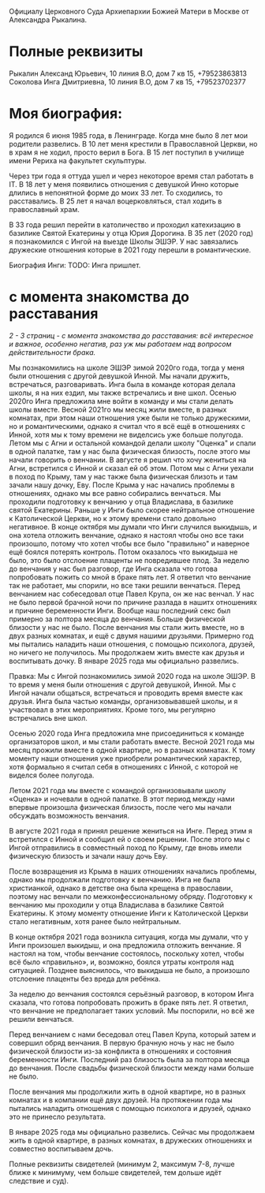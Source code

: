 Официалу Церковного Суда Архиепархии Божией Матери в
Москве от Александра Рыкалина.

# Полные реквизиты
Рыкалин Александ Юрьевич, 10 линия В.О, дом 7 кв 15, +79523863813
Соколова Инга Дмитриевна, 10 линия В.О, дом 7 кв 15, +79523702377

# Моя биография:
Я родился 6 июня 1985 года, в Ленинграде. Когда мне было 8 лет мои родители развелись. В 10 лет меня крестили в Православной Церкви, но в храм я не ходил, просто верил в Бога. В 15 лет поступил в училище имени Рериха на факультет скульптуры. 

Через три года я оттуда ушел и через некоторое время стал работать в IT. В 18 лет у меня появились отношения с девушкой Инно которые длились в непонятной форме до моих 33 лет. То сходились, то расставались. В 25 лет я начал воцерковляться, стал ходить в православный храм. 

В 33 года решил перейти в католичество и проходил катехизацию в базилике Святой Екатерины у отца Юрия Дорогина. В 35 лет (2020 год) я познакомился с Ингой на выезде Школы ЭШЭР. У нас завязались дружеские отношения которые в 2021 году перешли в романтические.

Биография Инги:
TODO: Инга пришлет.

# с момента знакомства до расставания
*2 - 3 страниц - с момента знакомства до расставания: всё интересное и важное, особенно негатив, раз уж мы работаем над*
*вопросом действительности брака.* 

Мы познакомились на школе ЭШЭР зимой 2020го года, тогда у меня были отношения с другой девушкой Инной. Мы начали дружить, встречаться, разговаривать. Инга была в команде которая делала школы, я на них ездил, мы также встречались и вне школ. Осенью 2020го Инга предложила мне войти в команду и мы стали делать школы вместе. Весной 2021го мы месяц жили вместе, в разных комнатах, при этом наши отношения уже были не только дружескими, но и романтическими, однако я считал что я всё ещё в отношениях с Инной, хотя мы к тому времени не виделсись уже больше полугода. Летом мы с Агни и остальной командой делали школу "Оценка" и спали в одной палатке, там у нас была физическая близость, после этого мы начали говорить о венчании. В августе я решил что хочу жениться на Агни, встретился с Инной и сказал ей об этом. Потом мы с Агни уехали в поход по Крыму, там у нас также была физическая близоть и там зачали нашу дочку, Еву. После Крыма у нас начались проблемы в отношениях, однако мы все равно собирались венчаться. Мы проходили подготовку к венчанию у отца Владислава, в базилике святой Екатерины. Раньше у Инги было скорее нейтральное отношение к Католической Церкви, но к этому времени стало довольно негативное. В конце октября мы думали что Инги случился выкидышь, и она хотела отложить венчание, однако я настоял чтобы оно все таки произошло, потому что хотел чтобы все было "правильно" и наверное ещё боялся потерять контроль. Потом оказалось что выкидыша не было, это было отслоение плаценты не повредившее плод. За неделю до венчания у нас был разговор, где Инга сказала что готова попробовать пожить со мной в браке пять лет. Я ответил что венчание так не работает, мы спорили, но все таки решили венчаться. Перед венчанием нас собеседовал отце Павел Крупа, он же нас венчал. У нас не было первой брачной ночи по причине разлада в нашитх отношениях и причине беременности Инги. Вообще наш последний секс был примерно за полтора месяца до венчания. Больше физической близости у нас не было. После венчания мы стали жить вместе, но в двух разных комнатах, и ещё с двумя нашими друзьями. Примерно год мы пытались наладить наши отношения, с помощью психолога, друзей, но ничего не получилось. Мы продолжаем жить вместе как друзья и воспитывать дочку. В январе 2025 года мы официально развелись.


Правка:
Мы с Ингой познакомились зимой 2020 года на школе ЭШЭР. В то время у меня были отношения с другой девушкой, Инной. Мы с Ингой начали общаться, встречаться и проводить время вместе как друзья. Инга была частью команды, организовывавшей школы, и я участвовал в этих мероприятиях. Кроме того, мы регулярно встречались вне школ.

Осенью 2020 года Инга предложила мне присоединиться к команде организаторов школ, и мы стали работать вместе. Весной 2021 года мы месяц прожили вместе в одной квартире, но в разных комнатах. К тому моменту наши отношения уже приобрели романтический характер, хотя формально я считал себя в отношениях с Инной, с которой не виделся более полугода.

Летом 2021 года мы вместе с командой организовывали школу «Оценка» и ночевали в одной палатке. В этот период между нами впервые произошла физическая близость, после чего мы начали обсуждать возможность венчания. 

В августе 2021 года я принял решение жениться на Инге. Перед этим я встретился с Инной и сообщил ей о своем решении. После этого мы с Ингой отправились в совместный поход по Крыму, где вновь имели физическую близость и зачали нашу дочь Еву.

После возвращения из Крыма в наших отношениях начались проблемы, однако мы продолжали подготовку к венчанию. Инга не была  христианкой, однако в детстве она была крещена в православии, поэтому нас венчали по межконфессиональному обряду. Подготовку к венчанию мы проходили у отца Владислава в базилике Святой Екатерины. К этому моменту отношение Инги к Католической Церкви стало негативным, хотя ранее было нейтральным.

В конце октября 2021 года возникла ситуация, когда мы думали, что у Инги произошел выкидыш, и она предложила отложить венчание. Я настоял на том, чтобы венчание состоялось, поскольку хотел, чтобы всё было «правильно», и, возможно, боялся утраты контроля над ситуацией. Позднее выяснилось, что выкидыша не было, а произошло отслоение плаценты без вреда для ребёнка.

За неделю до венчания состоялся серьёзный разговор, в котором Инга сказала, что готова попробовать прожить в браке пять лет. Я ответил, что венчание не предполагает таких условий. Мы поспорили, но всё же решили венчаться.

Перед венчанием с нами беседовал отец Павел Крупа, который затем и совершил обряд венчания. В первую брачную ночь у нас не было физической близости из-за конфликта в отношениях и состояния беременности Инги. Последний раз близость была за полтора месяца до венчания. После свадьбы физической близости между нами больше не было.

После венчания мы продолжили жить в одной квартире, но в разных комнатах и в компании ещё двух друзей. На протяжении года мы пытались наладить отношения с помощью психолога и друзей, однако это не принесло результата.

В январе 2025 года мы официально развелись. Сейчас мы продолжаем жить в одной квартире, в разных комнатах, в дружеских отношениях и совместно воспитываем дочь.


Полные реквизиты свидетелей (минимум 2, максимум 7-8,
лучше ближе к минимуму, чем больше свидетелей, тем дольше идёт следствие и суд).